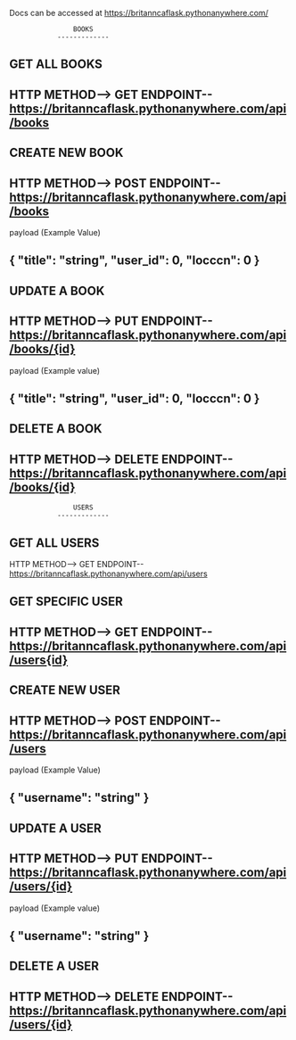 Docs can be accessed at https://britanncaflask.pythonanywhere.com/

                    BOOKS
                -------------
GET ALL BOOKS
--------------
HTTP METHOD--> GET
ENDPOINT--
https://britanncaflask.pythonanywhere.com/api/books
---------------------------------------------------

CREATE NEW BOOK
---------------
HTTP METHOD--> POST
ENDPOINT--
https://britanncaflask.pythonanywhere.com/api/books
---------------------------------------------------

payload (Example Value)

{
  "title": "string",
  "user_id": 0,
  "locccn": 0
}
----------------------

UPDATE A BOOK
-------------
HTTP METHOD--> PUT
ENDPOINT--
https://britanncaflask.pythonanywhere.com/api/books/{id}
---------------------------------------------------------

payload (Example value)

{
  "title": "string",
  "user_id": 0,
  "locccn": 0
}
--------------------

DELETE A BOOK
-------------
HTTP METHOD--> DELETE 
ENDPOINT--
https://britanncaflask.pythonanywhere.com/api/books/{id}
--------------------------------------------------------

                    USERS
                -------------
GET ALL USERS
--------------
HTTP METHOD--> GET
ENDPOINT--
                https://britanncaflask.pythonanywhere.com/api/users

GET SPECIFIC USER
-----------------
HTTP METHOD--> GET
ENDPOINT--
https://britanncaflask.pythonanywhere.com/api/users{id}
-------------------------------------------------------

CREATE NEW USER
---------------
HTTP METHOD--> POST
ENDPOINT--
https://britanncaflask.pythonanywhere.com/api/users
---------------------------------------------------        

payload (Example Value)

{
  "username": "string"
}
---------------------

UPDATE A USER
-------------
HTTP METHOD--> PUT
ENDPOINT--
https://britanncaflask.pythonanywhere.com/api/users/{id}
---------------------------------------------------------

payload (Example value)

{
  "username": "string"
}
----------------------

DELETE A USER
-------------
HTTP METHOD--> DELETE 
ENDPOINT--
https://britanncaflask.pythonanywhere.com/api/users/{id}
--------------------------------------------------------
